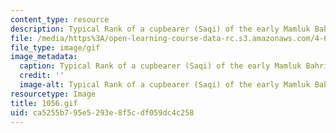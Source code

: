 ```yaml
---
content_type: resource
description: Typical Rank of a cupbearer (Saqi) of the early Mamluk Bahri period.
file: /media/https%3A/open-learning-course-data-rc.s3.amazonaws.com/4-615-the-architecture-of-cairo-spring-2002/ca5255b795e5293e8f5cdf059dc4c258_1056.gif
file_type: image/gif
image_metadata:
  caption: Typical Rank of a cupbearer (Saqi) of the early Mamluk Bahri period.
  credit: ''
  image-alt: Typical Rank of a cupbearer (Saqi) of the early Mamluk Bahri period.
resourcetype: Image
title: 1056.gif
uid: ca5255b7-95e5-293e-8f5c-df059dc4c258
---
```

